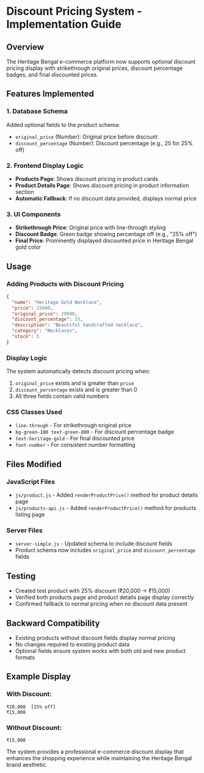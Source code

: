 # Discount Pricing System - Implementation Guide

## Overview
The Heritage Bengal e-commerce platform now supports optional discount pricing display with strikethrough original prices, discount percentage badges, and final discounted prices.

## Features Implemented

### 1. Database Schema
Added optional fields to the product schema:
- `original_price` (Number): Original price before discount
- `discount_percentage` (Number): Discount percentage (e.g., 25 for 25% off)

### 2. Frontend Display Logic
- **Products Page**: Shows discount pricing in product cards
- **Product Details Page**: Shows discount pricing in product information section
- **Automatic Fallback**: If no discount data provided, displays normal price

### 3. UI Components
- **Strikethrough Price**: Original price with line-through styling
- **Discount Badge**: Green badge showing percentage off (e.g., "25% off")
- **Final Price**: Prominently displayed discounted price in Heritage Bengal gold color

## Usage

### Adding Products with Discount Pricing
```json
{
  "name": "Heritage Gold Necklace",
  "price": 15000,
  "original_price": 20000,
  "discount_percentage": 25,
  "description": "Beautiful handcrafted necklace",
  "category": "Necklaces",
  "stock": 5
}
```

### Display Logic
The system automatically detects discount pricing when:
1. `original_price` exists and is greater than `price`
2. `discount_percentage` exists and is greater than 0
3. All three fields contain valid numbers

### CSS Classes Used
- `line-through` - For strikethrough original price
- `bg-green-100 text-green-800` - For discount percentage badge
- `text-heritage-gold` - For final discounted price
- `font-number` - For consistent number formatting

## Files Modified

### JavaScript Files
- `js/product.js` - Added `renderProductPrice()` method for product details page
- `js/products-api.js` - Added `renderProductPrice()` method for products listing page

### Server Files
- `server-simple.js` - Updated schema to include discount fields
- Product schema now includes `original_price` and `discount_percentage` fields

## Testing
- Created test product with 25% discount (₹20,000 → ₹15,000)
- Verified both products page and product details page display correctly
- Confirmed fallback to normal pricing when no discount data present

## Backward Compatibility
- Existing products without discount fields display normal pricing
- No changes required to existing product data
- Optional fields ensure system works with both old and new product formats

## Example Display
### With Discount:
```
₹20,000  [25% off]
₹15,000
```

### Without Discount:
```
₹15,000
```

The system provides a professional e-commerce discount display that enhances the shopping experience while maintaining the Heritage Bengal brand aesthetic.
